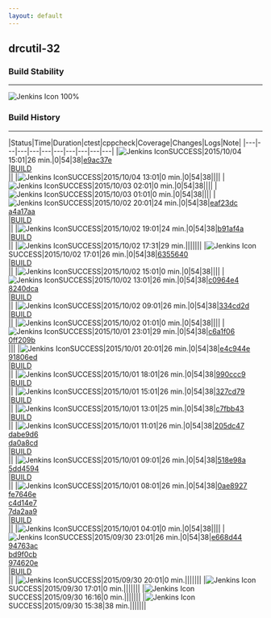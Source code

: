 ```yaml
---
layout: default
---
```

## drcutil-32
### Build Stability
___
![Jenkins Icon](http://jenkinshrg.github.io/images/48x48/health-80plus.png)
100%
  
### Build History
___
|Status|Time|Duration|<span class='badge'>ctest</span>|<span class='badge'>cppcheck</span>|Coverage|Changes|Logs|Note|
|---|---|---|---|---|---|---|---|---|---|
|![Jenkins Icon](http://jenkinshrg.github.io/images/24x24/blue.png)SUCCESS|2015/10/04 15:01|26 min.|0|54|38|[e9ac37e](https://github.com/jrl-umi3218/hmc2/commit/e9ac37e87ee7a3a95d2f384e97e13051e325f39e)<br>|[BUILD](https://drive.google.com/file/d/0B54sHwaxmuM4cFFIcWpVYTFick0/view?usp=drivesdk)<br>||
|![Jenkins Icon](http://jenkinshrg.github.io/images/24x24/blue.png)SUCCESS|2015/10/04 13:01|0 min.|0|54|38||||
|![Jenkins Icon](http://jenkinshrg.github.io/images/24x24/blue.png)SUCCESS|2015/10/03 02:01|0 min.|0|54|38||||
|![Jenkins Icon](http://jenkinshrg.github.io/images/24x24/blue.png)SUCCESS|2015/10/03 01:01|0 min.|0|54|38||||
|![Jenkins Icon](http://jenkinshrg.github.io/images/24x24/blue.png)SUCCESS|2015/10/02 20:01|24 min.|0|54|38|[eaf23dc](https://github.com/fkanehiro/openhrp3/commit/eaf23dc15cdc631e68d38a7db13ec6c9c9c73141)<br>[a4a17aa](https://github.com/fkanehiro/openhrp3/commit/a4a17aa882e9b947ddb88af837e6c34a121d32f4)<br>|[BUILD](https://drive.google.com/file/d/0B54sHwaxmuM4RU93TW9LbkZBMFE/view?usp=drivesdk)<br>||
|![Jenkins Icon](http://jenkinshrg.github.io/images/24x24/blue.png)SUCCESS|2015/10/02 19:01|24 min.|0|54|38|[b91af4a](https://github.com/fkanehiro/hrpsys-base/commit/b91af4a35d325991b3b227b2346944da631b0c77)<br>|[BUILD](https://drive.google.com/file/d/0B54sHwaxmuM4Wl81alpkajlhZlk/view?usp=drivesdk)<br>||
|![Jenkins Icon](http://jenkinshrg.github.io/images/24x24/blue.png)SUCCESS|2015/10/02 17:31|29 min.|||||||
|![Jenkins Icon](http://jenkinshrg.github.io/images/24x24/blue.png)SUCCESS|2015/10/02 17:01|26 min.|0|54|38|[6355640](https://github.com/fkanehiro/hrpsys-base/commit/63556408458a6e93d992ffbccf93f1e35c12aa39)<br>|[BUILD](https://drive.google.com/file/d/0B54sHwaxmuM4Qkt4R0RQdE5MSW8/view?usp=drivesdk)<br>||
|![Jenkins Icon](http://jenkinshrg.github.io/images/24x24/blue.png)SUCCESS|2015/10/02 15:01|0 min.|0|54|38||||
|![Jenkins Icon](http://jenkinshrg.github.io/images/24x24/blue.png)SUCCESS|2015/10/02 13:01|26 min.|0|54|38|[c0964e4](https://github.com/jrl-umi3218/hrpsys-humanoid/commit/c0964e4af2ae0ee92dd63c6bb5c0519c0a1fccca)<br>[8240dca](https://github.com/jrl-umi3218/hrpsys-humanoid/commit/8240dcac080ea9ca02e259818bdbbbba23aba038)<br>|[BUILD](https://drive.google.com/file/d/0B54sHwaxmuM4ZWtnSGFWSEItQnc/view?usp=drivesdk)<br>||
|![Jenkins Icon](http://jenkinshrg.github.io/images/24x24/blue.png)SUCCESS|2015/10/02 09:01|26 min.|0|54|38|[334cd2d](https://github.com/fkanehiro/hrpsys-base/commit/334cd2d59dc6be6fc66581f3ef8aa0d1535894df)<br>|[BUILD](https://drive.google.com/file/d/0B54sHwaxmuM4TTZrRDd5cENrWVk/view?usp=drivesdk)<br>||
|![Jenkins Icon](http://jenkinshrg.github.io/images/24x24/blue.png)SUCCESS|2015/10/02 01:01|0 min.|0|54|38||||
|![Jenkins Icon](http://jenkinshrg.github.io/images/24x24/blue.png)SUCCESS|2015/10/01 23:01|29 min.|0|54|38|[c6a1f06](https://github.com/jrl-umi3218/hmc2/commit/c6a1f0696cfc56a48fc9f0f3be8686cf7ccbd38b)<br>[0ff209b](https://github.com/jrl-umi3218/hrpsys-humanoid/commit/0ff209b2bd0407042d2dd58c55d302368172ef8e)<br>|||
|![Jenkins Icon](http://jenkinshrg.github.io/images/24x24/blue.png)SUCCESS|2015/10/01 20:01|26 min.|0|54|38|[e4c944e](https://github.com/jrl-umi3218/hmc2/commit/e4c944edf08c572c249e4e41f4efbb07ed8e5bb7)<br>[91806ed](https://github.com/jrl-umi3218/hrpsys-humanoid/commit/91806edfe8ae85deb63da3e587373c92f154974c)<br>|[BUILD](https://drive.google.com/file/d/0B54sHwaxmuM4cGlEbE9TcXkzM28/view?usp=drivesdk)<br>||
|![Jenkins Icon](http://jenkinshrg.github.io/images/24x24/blue.png)SUCCESS|2015/10/01 18:01|26 min.|0|54|38|[990ccc9](https://github.com/fkanehiro/hrpsys-base/commit/990ccc9f81c74526ea7ee72533eadc5a92f7fbdb)<br>|[BUILD](https://drive.google.com/file/d/0B54sHwaxmuM4bHhaSndhMVZJaU0/view?usp=drivesdk)<br>||
|![Jenkins Icon](http://jenkinshrg.github.io/images/24x24/blue.png)SUCCESS|2015/10/01 15:01|26 min.|0|54|38|[327cd79](https://github.com/fkanehiro/hrpsys-base/commit/327cd7947824ef1754733cdd7b51e4c9934786e8)<br>|[BUILD](https://drive.google.com/file/d/0B54sHwaxmuM4clFBNmpibjZraHM/view?usp=drivesdk)<br>||
|![Jenkins Icon](http://jenkinshrg.github.io/images/24x24/blue.png)SUCCESS|2015/10/01 13:01|25 min.|0|54|38|[c7fbb43](https://github.com/jrl-umi3218/hrpsys-humanoid/commit/c7fbb436986d20e7607f01cddb78a7c62266e8cb)<br>|[BUILD](https://drive.google.com/file/d/0B54sHwaxmuM4c2tNMjZ6elYwWEk/view?usp=drivesdk)<br>||
|![Jenkins Icon](http://jenkinshrg.github.io/images/24x24/blue.png)SUCCESS|2015/10/01 11:01|26 min.|0|54|38|[205dc47](https://github.com/jrl-umi3218/hrpsys-humanoid/commit/205dc470ce3762229c398588f3de3271b501b305)<br>[dabe9d6](https://github.com/jrl-umi3218/hrpsys-humanoid/commit/dabe9d6ef44432cd036ac2a4a164edfc63de82c7)<br>[da0a8cd](https://github.com/jrl-umi3218/hrpsys-humanoid/commit/da0a8cd3a2d7cc70fdfe27fcefba73321b8c5538)<br>|[BUILD](https://drive.google.com/file/d/0B54sHwaxmuM4RVl0aExsd0FlRXc/view?usp=drivesdk)<br>||
|![Jenkins Icon](http://jenkinshrg.github.io/images/24x24/blue.png)SUCCESS|2015/10/01 09:01|26 min.|0|54|38|[518e98a](https://github.com/jrl-umi3218/hrpsys-humanoid/commit/518e98a5d8a2c8e92113a1b1b87be2163d1dd2e3)<br>[5dd4594](https://github.com/jrl-umi3218/hrpsys-humanoid/commit/5dd4594eef4407a379fb01ec388680467c58d2ed)<br>|[BUILD](https://drive.google.com/file/d/0B54sHwaxmuM4bEtnR2p3VXlKLWc/view?usp=drivesdk)<br>||
|![Jenkins Icon](http://jenkinshrg.github.io/images/24x24/blue.png)SUCCESS|2015/10/01 08:01|26 min.|0|54|38|[0ae8927](https://github.com/fkanehiro/hrpsys-base/commit/0ae89277cbddd0961dbf8dca0394a722afd26ddc)<br>[fe7646e](https://github.com/fkanehiro/hrpsys-base/commit/fe7646ef83c7467d565047f5d750b1a669fcc115)<br>[c4d14e7](https://github.com/fkanehiro/openhrp3/commit/c4d14e7e61d7be2fac8686ad1facf4683bbc52ac)<br>[7da2aa9](https://github.com/fkanehiro/openhrp3/commit/7da2aa95ba4db2efefd15829550af930744cd632)<br>|[BUILD](https://drive.google.com/file/d/0B54sHwaxmuM4ZmJZNk5mSkVFMEE/view?usp=drivesdk)<br>||
|![Jenkins Icon](http://jenkinshrg.github.io/images/24x24/blue.png)SUCCESS|2015/10/01 04:01|0 min.|0|54|38||||
|![Jenkins Icon](http://jenkinshrg.github.io/images/24x24/blue.png)SUCCESS|2015/09/30 23:01|26 min.|0|54|38|[e668d44](https://github.com/fkanehiro/hrpsys-base/commit/e668d448a0555884d37659e4f835306dc65b8b9c)<br>[94763ac](https://github.com/fkanehiro/hrpsys-base/commit/94763acde3438ee5c4267b173718889943ea5280)<br>[bd9f0cb](https://github.com/fkanehiro/hrpsys-base/commit/bd9f0cb48aec89468c08cfca907f3128d0f10b1b)<br>[974620e](https://github.com/fkanehiro/hrpsys-base/commit/974620e2773de90132481698d7707d3264562b47)<br>|[BUILD](https://drive.google.com/file/d/0B54sHwaxmuM4S1ROalc2MHo4QjA/view?usp=drivesdk)<br>||
|![Jenkins Icon](http://jenkinshrg.github.io/images/24x24/blue.png)SUCCESS|2015/09/30 20:01|0 min.|||||||
|![Jenkins Icon](http://jenkinshrg.github.io/images/24x24/blue.png)SUCCESS|2015/09/30 17:01|0 min.|||||||
|![Jenkins Icon](http://jenkinshrg.github.io/images/24x24/blue.png)SUCCESS|2015/09/30 16:16|0 min.|||||||
|![Jenkins Icon](http://jenkinshrg.github.io/images/24x24/blue.png)SUCCESS|2015/09/30 15:38|38 min.|||||||
